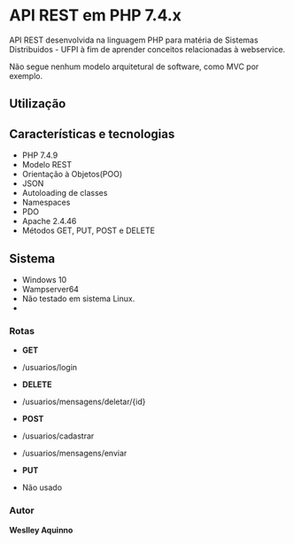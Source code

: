 # API REST em PHP 7.4.x

API REST desenvolvida na linguagem PHP para matéria de Sistemas Distribuidos - UFPI à fim de aprender conceitos relacionadas à webservice.

Não segue nenhum modelo arquitetural de software, como MVC por exemplo. 

## Utilização



## Características e tecnologias

* PHP 7.4.9
* Modelo REST
* Orientação à Objetos(POO)
* JSON
* Autoloading de classes
* Namespaces
* PDO
* Apache 2.4.46
* Métodos GET, PUT, POST e DELETE

## Sistema

* Windows 10
* Wampserver64
* Não testado em sistema Linux.
* 
### Rotas

* **GET**

* /usuarios/login

<!-- * /usuarios/listar/{id} -->

* **DELETE**

* /usuarios/mensagens/deletar/{id}

* **POST**

* /usuarios/cadastrar
* /usuarios/mensagens/enviar
<!-- * /usuarios/mensagens/encaminhar
* /usuarios/mensagens/responder -->

* **PUT**

* Não usado

### Autor

**Weslley Aquinno**

